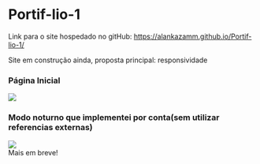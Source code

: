 # Portif-lio-1
Link para o site hospedado no gitHub:
<a>https://alankazamm.github.io/Portif-lio-1/</a>

Site em construção ainda, proposta principal: responsividade

<h3>Página Inicial</h3>
<img src='https://user-images.githubusercontent.com/61434161/202248268-de833d90-0ee7-426d-b33c-5c23f93b48ff.png'>

<h3>Modo noturno que implementei por conta(sem utilizar referencias externas)</h3>
<img src='https://user-images.githubusercontent.com/61434161/202248716-23066707-4959-46ce-9264-986e9f6b7b54.png'>

<br>
Mais em breve!

